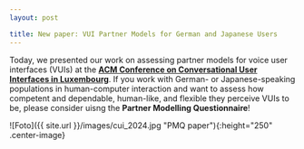 ```yaml
---
layout: post

title: New paper: VUI Partner Models for German and Japanese Users
---
```


Today, we presented our work on assessing partner models for voice user interfaces (VUIs) at the <a href="https://cui.acm.org/2024/" target="_blank" rel="noopener"><strong>ACM Conference
on Conversational User Interfaces in Luxembourg</strong></a>. If you work with German- or Japanese-speaking populations in human-computer interaction and want to assess how competent and dependable, human-like, and flexible they perceive VUIs to be, 
please consider uisng the <strong>Partner Modelling Questionnaire</strong>!  

![Foto]({{ site.url }}/images/cui_2024.jpg "PMQ paper"){:height="250" .center-image}
